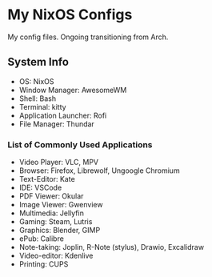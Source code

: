 # My NixOS Configs
My config files. Ongoing transitioning from Arch.


## System Info
- OS: NixOS
- Window Manager: AwesomeWM
- Shell: Bash
- Terminal: kitty
- Application Launcher: Rofi
- File Manager: Thundar

### List of Commonly Used Applications
- Video Player: VLC, MPV
- Browser: Firefox, Librewolf, Ungoogle Chromium
- Text-Editor: Kate
- IDE: VSCode
- PDF Viewer: Okular
- Image Viewer: Gwenview
- Multimedia: Jellyfin
- Gaming: Steam, Lutris
- Graphics: Blender, GIMP
- ePub: Calibre
- Note-taking: Joplin, R-Note (stylus), Drawio, Excalidraw
- Video-editor: Kdenlive
- Printing: CUPS